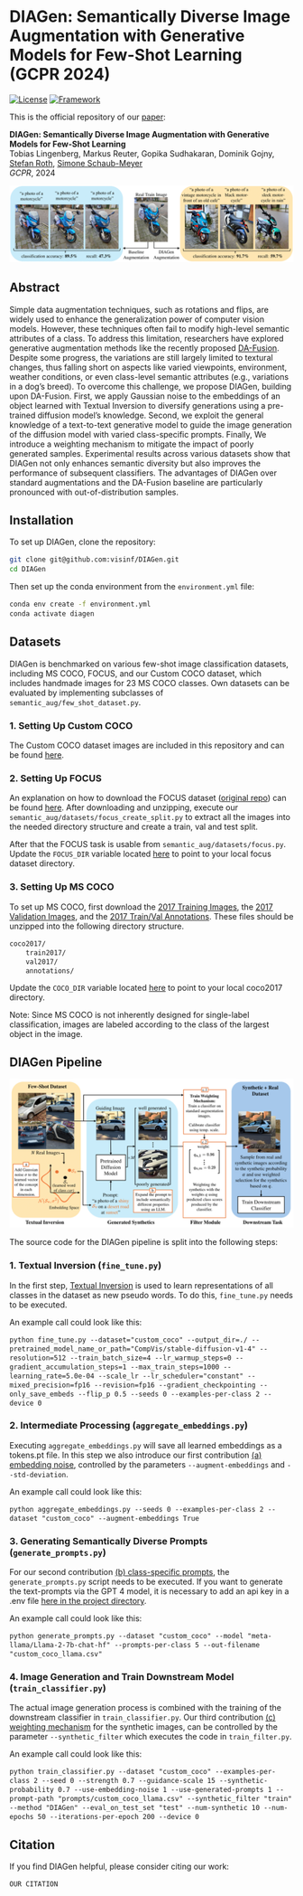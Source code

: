 # DIAGen: Semantically Diverse Image Augmentation with Generative Models for Few-Shot Learning (GCPR 2024)

[![License](https://img.shields.io/badge/License-Apache%202.0-blue.svg)](https://opensource.org/licenses/Apache-2.0)
[![Framework](https://img.shields.io/badge/PyTorch-%23EE4C2C.svg?&logo=PyTorch&logoColor=white)](https://pytorch.org/)

This is the official repository of our [paper](https://....):

**DIAGen: Semantically Diverse Image Augmentation with Generative Models for Few-Shot Learning**<br>
Tobias Lingenberg, Markus Reuter, Gopika Sudhakaran, Dominik Gojny, 
[Stefan Roth](https://www.visinf.tu-darmstadt.de/visual_inference/people_vi/stefan_roth.en.jsp),
[Simone Schaub-Meyer](https://schaubsi.github.io/)
<br>
*GCPR*, 2024

![DIAGen Banner](assets/banner.png)

## Abstract
Simple data augmentation techniques, such as rotations and flips, are widely used to enhance the generalization power of computer vision models. However, these techniques often fail to modify high-level semantic attributes of a class. To address this limitation, researchers have explored generative augmentation methods like the recently proposed [DA-Fusion](https://github.com/brandontrabucco/da-fusion). Despite some progress, the variations are still largely limited to textural changes, thus falling short on aspects like varied viewpoints, environment, weather conditions, or even class-level semantic attributes (e.g., variations in a dog’s breed). To overcome this challenge, we propose DIAGen, building upon DA-Fusion. First, we apply Gaussian noise to the embeddings of an object learned with Textual Inversion to diversify generations using a pre-trained diffusion model’s knowledge. Second, we exploit the general knowledge of a text-to-text generative model to guide the image generation of the diffusion model with varied class-specific prompts. Finally, We introduce a weighting mechanism to mitigate the impact of poorly generated samples. Experimental results across various datasets show that DIAGen not only enhances semantic diversity but also improves the performance of subsequent classifiers. The advantages of DIAGen over standard augmentations and the DA-Fusion baseline are particularly pronounced with out-of-distribution samples.

## Installation

To set up DIAGen, clone the repository:
```bash
git clone git@github.com:visinf/DIAGen.git
cd DIAGen
```

Then set up the conda environment from the `environment.yml` file:
```bash
conda env create -f environment.yml
conda activate diagen
```

## Datasets
DIAGen is benchmarked on various few-shot image classification datasets, including MS COCO, FOCUS, and our Custom COCO dataset, which includes handmade images for 23 MS COCO classes.
Own datasets can be evaluated by implementing subclasses of `semantic_aug/few_shot_dataset.py`.

### 1. Setting Up Custom COCO
The Custom COCO dataset images are included in this repository and can be found [here](https://github.com/visinf/DIAGen/blob/main/semantic_aug/datasets/custom_coco/).

### 2. Setting Up FOCUS
An explanation on how to download the FOCUS dataset ([original repo](https://github.com/priyathamkat/focus.git)) can be found [here](https://umd.app.box.com/s/w7tvxer0wur7vtsoqcemfopgshn6zklv). After downloading and unzipping, execute our `semantic_aug/datasets/focus_create_split.py` to extract all the images into the needed directory structure and create a train, val and test split.

After that the FOCUS task is usable from `semantic_aug/datasets/focus.py`. Update the `FOCUS_DIR` variable located [here](https://github.com/visinf/DIAGen/blob/main/semantic_aug/datasets/focus.py#L19) to point to your local focus dataset directory.

### 3. Setting Up MS COCO

To set up MS COCO, first download the [2017 Training Images](http://images.cocodataset.org/zips/train2017.zip), the [2017 Validation Images](http://images.cocodataset.org/zips/val2017.zip), and the [2017 Train/Val Annotations](http://images.cocodataset.org/annotations/annotations_trainval2017.zip). These files should be unzipped into the following directory structure.

```
coco2017/
    train2017/
    val2017/
    annotations/
```
Update the `COCO_DIR` variable located [here](https://github.com/visinf/DIAGen/blob/main/semantic_aug/datasets/coco.py#L17) to point to your local coco2017 directory.

Note: Since MS COCO is not inherently designed for single-label classification, images are labeled according to the class of the largest object in the image.

## DIAGen Pipeline

![DIAGen Pipeline](assets/diagen_pipeline.png)

The source code for the DIAGen pipeline is split into the following steps:

### 1. Textual Inversion (`fine_tune.py`)
In the first step, [Textual Inversion](https://arxiv.org/abs/2208.01618) is used to learn representations of all classes in the dataset as new pseudo words. To do this, `fine_tune.py` needs to be executed.

An example call could look like this:
```
python fine_tune.py --dataset="custom_coco" --output_dir=./ --pretrained_model_name_or_path="CompVis/stable-diffusion-v1-4" --resolution=512 --train_batch_size=4 --lr_warmup_steps=0 --gradient_accumulation_steps=1 --max_train_steps=1000 --learning_rate=5.0e-04 --scale_lr --lr_scheduler="constant" --mixed_precision=fp16 --revision=fp16 --gradient_checkpointing --only_save_embeds --flip_p 0.5 --seeds 0 --examples-per-class 2 --device 0       
```

### 2. Intermediate Processing (`aggregate_embeddings.py`)
Executing `aggregate_embeddings.py` will save all learned embeddings as a tokens.pt file. In this step we also introduce our first contribution <ins>(a) embedding noise</ins>, controlled by the parameters `--augment-embeddings` and `--std-deviation`.

An example call could look like this:
```
python aggregate_embeddings.py --seeds 0 --examples-per-class 2 --dataset "custom_coco" --augment-embeddings True
```

### 3. Generating Semantically Diverse Prompts (`generate_prompts.py`)
For our second contribution <ins>(b) class-specific prompts</ins>, the `generate_prompts.py` script needs to be executed. If you want to generate the text-prompts via the GPT 4 model, it is necessary to add an api key in a .env file [here in the project directory](https://github.com/visinf/DIAGen).

An example call could look like this:
```
python generate_prompts.py --dataset "custom_coco" --model "meta-llama/Llama-2-7b-chat-hf" --prompts-per-class 5 --out-filename "custom_coco_llama.csv"
```

### 4. Image Generation and Train Downstream Model (`train_classifier.py`)
The actual image generation process is combined with the training of the downstream classifier in `train_classifier.py`. Our third contribution <ins>(c) weighting mechanism</ins> for the synthetic images, can be controlled by the parameter `--synthetic_filter` which executes the code in `train_filter.py`.

An example call could look like this:
```
python train_classifier.py --dataset "custom_coco" --examples-per-class 2 --seed 0 --strength 0.7 --guidance-scale 15 --synthetic-probability 0.7 --use-embedding-noise 1 --use-generated-prompts 1 --prompt-path "prompts/custom_coco_llama.csv" --synthetic_filter "train" --method "DIAGen" --eval_on_test_set "test" --num-synthetic 10 --num-epochs 50 --iterations-per-epoch 200 --device 0
```

## Citation

If you find DIAGen helpful, please consider citing our work:

```
OUR CITATION
```

